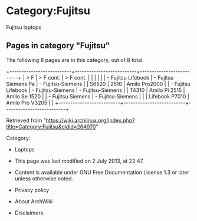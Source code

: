 Category:Fujitsu
================

Fujitsu laptops

Pages in category "Fujitsu"
---------------------------

The following 8 pages are in this category, out of 8 total.

+--------------------------+--------------------------+--------------------------+
| > F                      | > F cont.                | > F cont.                |
|                          |                          |                          |
| -   Fujitsu Lifebook     | -   Fujitsu Siemens Pa   | -   Fujitsu-Siemens      |
|     S6520                |     2510                 |     Amilo Pro2000        |
| -   Fujitsu Lifebook     | -   Fujitsu-Siemens      | -   Fujitsu-Siemens      |
|     T4310                |     Amilo Pi 2515        |     Amilo Se 1520        |
| -   Fujitsu Siemens      | -   Fujitsu-Siemens      |                          |
|     Lifebook P7010       |     Amilo Pro V3205      |                          |
+--------------------------+--------------------------+--------------------------+

Retrieved from
"https://wiki.archlinux.org/index.php?title=Category:Fujitsu&oldid=264970"

Category:

-   Laptops

-   This page was last modified on 2 July 2013, at 22:47.
-   Content is available under GNU Free Documentation License 1.3 or
    later unless otherwise noted.
-   Privacy policy
-   About ArchWiki
-   Disclaimers
